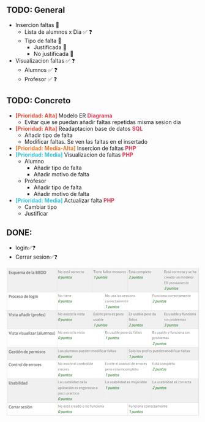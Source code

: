 <h2>TODO: General</h2>

- Insercion faltas 🚧
  - Lista de alumnos x Dia ✅ ❓
  - Tipo de falta 🚧
    - Justificada 🛑
    - No justificada 🛑
- Visualizacion faltas ✅ ❓
  - Alumnos ✅ ❓
  - Profesor ✅ ❓

<h2>TODO: Concreto</h2>

- <font color="#e04c38">**[Prioridad: Alta]**</font> Modelo ER <font color="#e33955">**Diagrama**</font>
  - Evitar que se puedan añadir faltas repetidas misma sesion dia
- <font color="#e04c38">**[Prioridad: Alta]**</font> Readaptacion base de datos <font color="#e33955">**SQL**</font>
  - Añadir tipo de falta
  - Modificar faltas. Se ven las faltas en el insertado
- <font color="#eb7d34">**[Prioridad: Media-Alta]**</font> Insercion de faltas <font color="#e33955">**PHP**</font>
- <font color="#38c4e0">**[Prioridad: Media]**</font> Visualizacion de faltas <font color="#e33955">**PHP**</font>
  - Alumno
    - Añadir tipo de falta
    - Añadir motivo de falta
  - Profesor
    - Añadir tipo de falta
    - Añadir motivo de falta
- <font color="#38c4e0">**[Prioridad: Media]**</font> Actualizar falta <font color="#e33955">**PHP**</font>
  - Cambiar tipo
  - Justificar


<h2>DONE:</h2>

- login✅❓
- Cerrar sesion✅❓

![Alt text](criterioCalificacion.png)